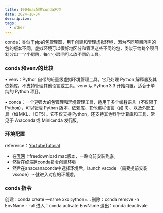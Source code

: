 ```yaml
---
title: 1004mac配置conda环境
date: 2024-10-04
description:
tags:
  - other
---
```

conda：类似于pip的包管理器，用于创建和管理虚拟环境，因为不同项目所需的包的版本不同，虚拟环境可以很好地区分和管理这些不同的包，类似于给每个项目划分出一个小房间，每个小房间可以放不同的工具。
### conda 和venv的比较
• venv：Python 自带的轻量级虚拟环境管理工具。它只处理 Python 解释器及其依赖库，不支持管理其他语言或工具。venv 从 Python 3.3 开始内置，适合于单纯的 Python 项目。

• conda：一个更强大的包管理和环境管理工具，适用于多个编程语言（不仅限于 Python），可以管理 Python 版本、依赖库、其他编程语言（如 R）、以及外部工具（如 MKL、HDF5）。它不仅支持 Python，还支持其他科学计算库和工具，常见于 Anaconda 或 Miniconda 发行版。

### 环境配置
reference：[YoutubeTutorial](https://www.youtube.com/watch?v=drbaFALFKDg)
- 在[官网](https://www.anaconda.com/)上freedownload mac版本，一路向前安装到底。
- 然后在终端用conda指令创建环境
- 然后在anacoanaconda中选择环境后，launch vscode （需要提前安装vscode）～就进入对应的环境啦。
### conda 指令
创建：conda create —name xxx python=…
删除：conda remove -n EnvName - -all
进入：conda activate EnvName
退出：conda deactivate
